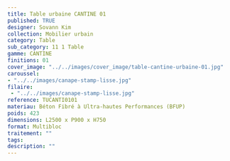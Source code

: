 ```yaml
---
title: Table urbaine CANTINE 01 
published: TRUE
designer: Sovann Kim
collection: Mobilier urbain
category: Table
sub_category: 11 1 Table
gamme: CANTINE
finitions: 01
cover_image: "../../images/cover_image/table-cantine-urbaine-01.jpg"
caroussel: 
- "../../images/canape-stamp-lisse.jpg"
filaire: 
 - "../../images/canape-stamp-lisse.jpg"
reference: TUCANTI0101
materiau: Béton Fibré à Ultra-hautes Performances (BFUP)
poids: 423
dimensions: L2500 x P900 x H750
format: Multibloc
traitement: ""
tags: 
description: ""
---
```

